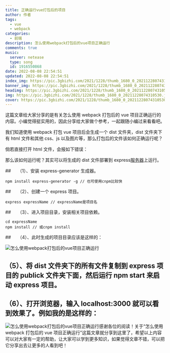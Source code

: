 ```yaml
---
title: 正确运行vue打包后的项目
author: 作者
tags:
  - vue
  - webpack
categories:
  - 前端
description: 怎么使用webpack打包后的vue项目正确运行
comments: true
music:
  server: netease
  type: song
  id: 1916550868
date: 2022-08-08 22:54:51
updated: 2022-08-08 22:54:51
index_img: https://pic.3gbizhi.com/2021/1228/thumb_1680_0_20211228074310530.jpg
banner_img: https://pic.3gbizhi.com/2021/1228/thumb_1680_0_20211228074310530.jpg
headimg: https://pic.3gbizhi.com/2021/1228/thumb_1680_0_20211228074310530.jpg
img: https://pic.3gbizhi.com/2021/1228/thumb_1680_0_20211228074310530.jpg
cover: https://pic.3gbizhi.com/2021/1228/thumb_1680_0_20211228074310530.jpg
---
```


这篇文章给大家分享的是有关怎么使用 webpack 打包后的 vue 项目正确运行的内容。小编觉得挺实用的，因此分享给大家做个参考，一起跟随小编过来看看吧。

我们知道使用 webpack 打包 vue 项目后会生成一个 dist 文件夹，dist 文件夹下有 html 文件和其他 css、js 以及图片等，那么打包后的文件该如何正确运行呢？

倘若直接打开 html 文件，会报如下错误：

那么该如何运行呢？其实可以将生成的 dist 文件部署到 express[服务器](https://www.yisu.com/)上运行。

##　　（1）、安装 express-generator 生成器。

```
npm install express-generator -g // 也可使用cnpm比较快　
```

##　　（2）、创建一个 express 项目。

```
express expressName // expressName是项目名
```

##　　（3）、进入项目目录，安装相关项目依赖。

```
cd expressName
npm install // 或cnpm install
```

##　　（4）、此时生成的项目目录应该是这样的：

![怎么使用webpack打包后的vue项目正确运行](https://cache.yisu.com/upload/information/20200622/114/33952.png)

## （5）、将 dist 文件夹下的所有文件复制到 express 项目的 publick 文件夹下面，然后运行 npm start 来启动 express 项目。

## （6）、打开浏览器，输入 localhost:3000 就可以看到效果了。例如我的是这样的：　

![怎么使用webpack打包后的vue项目正确运行](https://cache.yisu.com/upload/information/20200622/114/33954.png)感谢各位的阅读！关于“怎么使用 webpack 打包后的 vue 项目正确运行”这篇文章就分享到这里了，希望以上内容可以对大家有一定的帮助，让大家可以学到更多知识，如果觉得文章不错，可以把它分享出去让更多的人看到吧！
